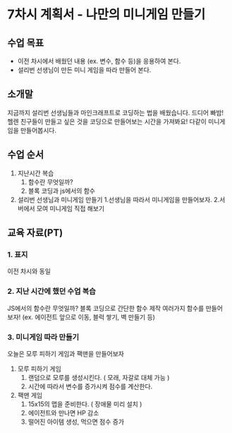 # 7차시 계획서 - 나만의 미니게임 만들기

## 수업 목표

* 이전 차시에서 배웠던 내용 (ex. 변수, 함수 등)을 응용하여 본다.
* 설리번 선생님이 만든 미니 게임을 따라 만들어 본다.

## 소개말

지금까지 설리번 선생님들과 마인크래프트로 코딩하는 법을 배웠습니다.
드디어 빠밤! 헬렌 친구들이 만들고 싶은 것을 코딩으로 만들어보는 시간을 가져봐요!
다같이 미니게임을 만들어봅시다.

## 수업 순서

1. 지난시간 복습
    1. 함수란 무엇일까?
    2. 블록 코딩과 js에서의 함수
2. 설리번 선생님과 미니게임 만들기
    1.선생님을 따라서 미니게임을 만들어보자.
    2.서버에서 모여 미니게임 직접 해보기


## 교육 자료(PT)

### 1. 표지

이전 차시와 동일

### 2. 지난 시간에 했던 수업 복습

JS에서의 함수란 무엇일까?
블록 코딩으로 간단한 함수 제작
여러가지 함수를 만들어 보자! (ex. 에이전트 앞으로 이동, 블럭 쌓기, 벽 만들기 등)

### 3. 미니게임 따라 만들기
오늘은 모루 피하기 게임과 팩맨을 만들어보자
1. 모루 피하기 게임
    1. 랜덤으로 모루를 생성시킨다. ( 모래, 자갈로 대체 가능 )
    2. 시간에 따라서 변수를 증가시켜 점수를 계산한다.
2. 팩맨 게임
    1. 15x15의 맵을 준비한다. ( 장애물 미리 설치 )
    2. 에이전트와 만나면 HP 감소
    3. 떨어진 아이템 생성, 먹으면 점수 증가
